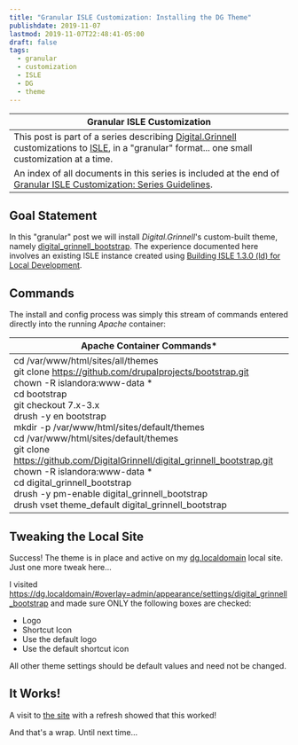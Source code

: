```yaml
---
title: "Granular ISLE Customization: Installing the DG Theme"
publishdate: 2019-11-07
lastmod: 2019-11-07T22:48:41-05:00
draft: false
tags:
  - granular
  - customization
  - ISLE
  - DG
  - theme
---
```


| Granular ISLE Customization |
| --- |
| This post is part of a series describing [Digital.Grinnell](https://digital.grinnell.edu) customizations to [ISLE](https://github.com/Islandora-Collaboration-Group/ISLE), in a "granular" format... one small customization at a time. |
| An index of all documents in this series is included at the end of [Granular ISLE Customization: Series Guidelines](https://static.grinnell.edu/blogs/McFateM/posts/047-granular-isle-customizations-the-series/). |

## Goal Statement
In this "granular" post we will install _Digital.Grinnell_'s custom-built theme, namely  [digital_grinnell_bootstrap](https://github.com/DigitalGrinnell/digital_grinnell_bootstrap). The experience documented here involves an existing ISLE instance created using [Building ISLE 1.3.0 (ld) for Local Development](https://static.grinnell.edu/blogs/McFateM/posts/034-building-isle-1.3.0-ld/).

## Commands
The install and config process was simply this stream of commands entered directly into the running _Apache_ container:

| Apache Container Commands* |
| --- |
| cd /var/www/html/sites/all/themes <br/> git clone https://github.com/drupalprojects/bootstrap.git <br/> chown -R islandora:www-data * <br/> cd bootstrap <br/> git checkout 7.x-3.x <br/> drush -y en bootstrap <br/> mkdir -p /var/www/html/sites/default/themes <br/> cd /var/www/html/sites/default/themes <br/> git clone https://github.com/DigitalGrinnell/digital_grinnell_bootstrap.git <br/> chown -R islandora:www-data * <br/> cd digital_grinnell_bootstrap <br/> drush -y pm-enable digital_grinnell_bootstrap <br/> drush vset theme_default digital_grinnell_bootstrap |

## Tweaking the Local Site
Success! The theme is in place and active on my [dg.localdomain](https://dg.localdomain) local site.  Just one more tweak here...

I visited https://dg.localdomain/#overlay=admin/appearance/settings/digital_grinnell_bootstrap and made sure ONLY the following boxes are checked:

  - Logo
  - Shortcut Icon
  - Use the default logo
  - Use the default shortcut icon

All other theme settings should be default values and need not be changed.

## It Works!
A visit to [the site](https://dg.localdomain) with a refresh showed that this worked!

And that's a wrap.  Until next time...
